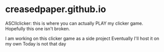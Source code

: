 # creasedpaper.github.io
ASCIIclicker: this is where you can actually PLAY my clicker game. Hopefully this one isn't broken.

I am working on this clicker game as a side project
Eventually I'll host it on my own 
Today is not that day
